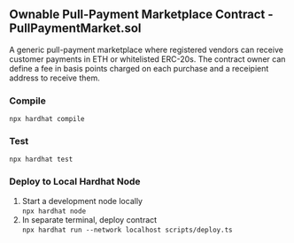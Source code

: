 ## Ownable Pull-Payment Marketplace Contract - PullPaymentMarket.sol
A generic pull-payment marketplace where registered vendors can receive customer payments in ETH or whitelisted ERC-20s. The contract owner can define a fee in basis points charged on each purchase and a receipient address to receive them.

### Compile
`npx hardhat compile`

### Test
`npx hardhat test`

### Deploy to Local Hardhat Node
1. Start a development node locally     
`npx hardhat node`
2. In separate terminal, deploy contract    
`npx hardhat run --network localhost scripts/deploy.ts`
